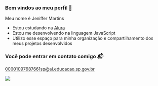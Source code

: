 ### Bem vindos ao meu perfil 🤍

Meu nome é Jeniffer Martins

- Estou estudando na [Alura](https://www.alura.com.br)
- Estou me desenvolvendo na linguagem JavaScript
- Utilizo esse espaço para minha organização e compartilhamento dos meus projetos desenvolvidos

### Você pode entrar em contato comigo 📬

00001097687661sp@al.educacao.sp.gov.br

![](https://media1.tenor.com/m/-vjVgCh2m3UAAAAC/meme-heart.gif)
